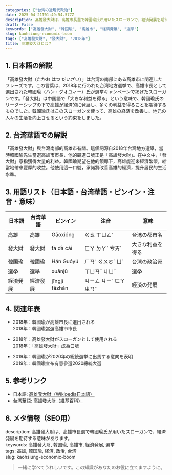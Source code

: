 ```yaml
---
categories: ["台湾の近現代政治"]
date: 2025-04-21T01:49:54.577Z
description: 高雄發大財は、高雄市長選で韓國瑜氏が用いたスローガンで、経済発展を期待する意味があります。
draft: False
keywords: ["高雄發大財", "韓国瑜", "高雄市", "経済発展", "選挙"]
slug: kaohsiung-economic-boom
tags: ["高雄發大財", "發大財", "2018年"]
title: 高雄發大財とは？
---
```




## 1. 日本語の解説  
「高雄發大財（たかお はつ だいざい）」は台湾の南部にある高雄市に関連したフレーズです。この言葉は、2018年に行われた台湾地方選挙で、高雄市長として選出された韓國瑜（ハン・グオユィー）氏が選挙キャンペーンで掲げたスローガンです。「發大財」は中国語で「大きな利益を得る」という意味で、韓國瑜氏のリーダーシップの下で高雄が経済的に発展し、多くの利益を得ることを期待するものでした。韓國瑜氏はこのスローガンを使って、高雄の経済を改善し、地元の人々の生活を向上させるという約束をしました。

## 2. 台湾華語での解説  
「高雄發大財」與台灣南部的高雄市有關。這個詞源自2018年台灣地方選舉，當時韓國瑜先生當選高雄市市長，他的競選口號正是「高雄發大財」。在中文中，「發大財」意指獲得大量的利益。韓國瑜期望在他的領導下，高雄能迎來經濟繁榮，給當地帶來豐厚的收益。他使用這一口號，承諾將改善高雄的經濟，提升居民的生活水準。

## 3. 用語リスト（日本語・台湾華語・ピンイン・注音・意味）  

| 日本語       | 台湾華語      | ピンイン       | 注音       | 意味                         |
|--------------|---------------|----------------|------------|------------------------------|
| 高雄         | 高雄          | Gāoxióng       | ㄍㄠ ㄒㄩㄥˊ | 台湾の都市名                 |
| 發大財       | 發大財        | fā dà cái      | ㄈㄚ ㄉㄚˋ ㄘㄞˊ | 大きな利益を得る             |
| 韓国瑜       | 韓國瑜        | Hán Guóyú      | ㄏㄢˊ ㄍㄨㄛˊ ㄩˊ | 台湾の政治家                 |
| 選挙         | 選舉          | xuǎnjǔ         | ㄒㄩㄢˇ ㄐㄩˇ | 選挙                           |
| 経済発展     | 經濟發展      | jīngjì fāzhǎn  | ㄐㄧㄥ ㄐㄧˋ ㄈㄚ ㄓㄢˇ | 経済の発展                  |

## 4. 関連年表  

- 2018年：韓國瑜が高雄市長に選出される  
  2018年：韓國瑜當選高雄市市長  

- 2018年：高雄發大財がスローガンとして使用される  
  2018年：「高雄發大財」成為口號  

- 2019年：韓國瑜が2020年の総統選挙に出馬する意向を表明  
  2019年：韓國瑜宣布有意參選2020總統大選  

## 5. 参考リンク  

- 日本語: [高雄発大財（Wikipedia日本語）](https://ja.wikipedia.org/wiki/%E9%AB%98%E9%9B%84%E7%99%BC%E5%A4%A7%E8%B2%A1)
- 台湾華語: [高雄發大財（維基百科）](https://zh.wikipedia.org/wiki/%E9%AB%98%E9%9B%84%E7%99%BC%E5%A4%A7%E8%B2%A1)

## 6. メタ情報（SEO用）  
description: 高雄發大財は、高雄市長選で韓國瑜氏が用いたスローガンで、経済発展を期待する意味があります。  
keywords: 高雄發大財, 韓国瑜, 高雄市, 経済発展, 選挙  
tags: 高雄, 韓国瑜, 経済, 政治, 台湾  
slug: kaohsiung-economic-boom  

> 一緒に学べてうれしいです。この知識があなたのお役に立てますように。